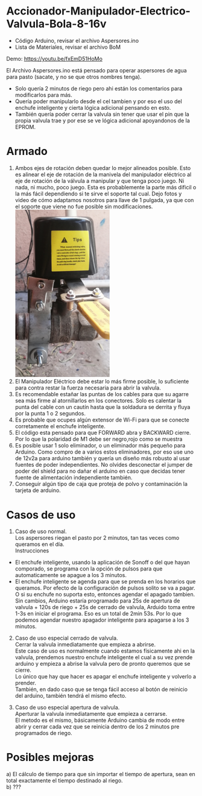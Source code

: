 # Accionador-Manipulador-Electrico-Valvula-Bola-8-16v

* Código Arduino, revisar el archivo Aspersores.ino
* Lista de Materiales, revisar el archivo BoM

Demo: https://youtu.be/fxEmD51HoMo

El Archivo Aspersores.ino está pensado para operar aspersores de agua para pasto (sacate, y no se que otros nombres tenga).  
* Solo quería 2 minutos de riego pero ahi están los comentarios para modificarlos para más.  
* Quería poder manipularlo desde el cel tambien y por eso el uso del enchufe inteligente y cierta lógica adicional pensando en esto.  
* También quería poder cerrar la valvula sin tener que usar el pin que la propia valvula trae y por ese se ve lógica adicional apoyandonos de la EPROM.  
  
Armado
=======
1. Ambos ejes de rotación deben quedar lo mejor alineados posible. Esto es alinear el eje de rotación de la manivela del manipulador eléctrico al eje de rotación de la válvula a manipular y que tenga poco juego. Ni nada, ni mucho, poco juego. Esta es probablemente la parte más dificil o la más fácil dependiendo si te sirve el soporte tal cual. Dejo fotos y video de cómo adaptamos nosotros para llave de 1 pulgada, ya que con el soporte que viene no fue posible sin modificaciones.  <br><img width="250" src="https://github.com/wbison3/Accionador-Manipulador-Electrico-Valvula-Bola-8-16v/blob/main/Soporte%20y%20alineaci%C3%B3n%20de%20ejes%20de%20rotaci%C3%B3n.jpg">  
2. El Manipulador Eléctrico debe estar lo más firme posible, lo suficiente para contra restar la fuerza necesaria para abrir la valvula.  
3. Es recomendable estañar las puntas de los cables para que su agarre sea más firme al atornillarlos en los conectores. Solo es calentar la punta del cable con un cautín hasta que la soldadura se derrita y fluya por la punta 1 o 2 segundos.  
4. Es probable que ocupes algún extensor de Wi-Fi para que se conecte corretamente el enchufe inteligente.  
5. El código esta pensado para que FORWARD abra y BACKWARD cierre. Por lo que la polaridad de M1 debe ser negro,rojo como se muestra  
6. Es posible usar 1 solo eliminador, o un eliminador más pequeño para Arduino. Como compro de a varios estos eliminadores, por eso use uno de 12v2a para arduino también y quería un diseño más robusto al usar fuentes de poder independientes. No olvides desconectar el jumper de poder del shield para no dañar el arduino en caso que decidas tener fuente de alimentación independiente también.  
7. Conseguir algún tipo de caja que proteja de polvo y contaminación la tarjeta de arduino.  

  
Casos de uso  
============
  
1. Caso de uso normal.  
Los aspersores riegan el pasto por 2 minutos, tan tas veces como queramos en el día.  
Instrucciones  
- El enchufe inteligente, usando la aplicación de Sonoff o del que hayan comporado, se programa con la opción de pulsos para que automaticamente se apague a los 3 minutos.  
- El enchufe inteligente se agenda para que se prenda en los horarios que queramos. Por efecto de la configuración de pulsos solito se va a pagar. O si su enchufe no suporta esto, entonces agendar el apagado tambien.  
Sin cambios, Arduino estaría programado para 25s de apertura de valvula + 120s de riego + 25s de cerrado de valvula, Arduido toma entre 1-3s en iniciar el programa. Eso es un total de 2min 53s. Por lo que podemos agendar nuestro apagador inteligente para apagarse a los 3 minutos.  
  
2. Caso de uso especial cerrado de valvula.  
Cerrar la valvula inmediatamente que empieza a abrirse.  
Este caso de uso es normalmente cuando estamos físicamente ahi en la valvula, prendemos nuestro enchufe inteligente el cual a su vez prende arduino y empieza a abrise la valvula pero de pronto queremos que se cierre.  
Lo único que hay que hacer es apagar el enchufe inteligente y volverlo a prender.  
También, en dado caso que se tenga fácil acceso al botón de reinicio del arduino, también tendrá el mismo efecto.  
  
3. Caso de uso especial apertura de valvula.  
Aperturar la valvula inmediatamente que empieza a cerrarse.  
El metodo es el mismo, básicamente Arduino cambia de modo entre abrir y cerrar cada vez que se reinicia dentro de los 2 minutos pre programados de riego.  
  
  
Posibles mejoras
================

a) El cálculo de tiempo para que sin importar el tiempo de apertura, sean en total exactamente el tiempo destinado al riego.  
b) ???  

